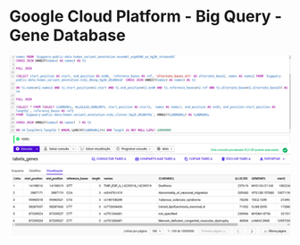 # Google Cloud Platform - Big Query - Gene Database

<img src=https://github.com/RubensZimbres/Repo-2020/blob/master/Google-Cloud-Big-Query/bq4.png>
